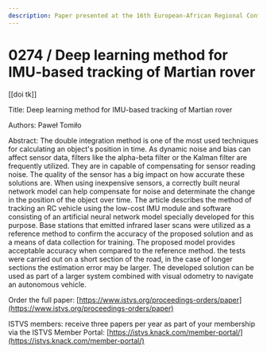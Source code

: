 ```yaml
---
description: Paper presented at the 16th European-African Regional Conference of the ISTVS
---
```


# 0274 / Deep learning method for IMU-based tracking of Martian rover

\[\[doi tk]]

Title: Deep learning method for IMU-based tracking of Martian rover

Authors: Paweł Tomiło

Abstract: The double integration method is one of the most used techniques for calculating an object's position in time. As dynamic noise and bias can affect sensor data, filters like the alpha-beta filter or the Kalman filter are frequently utilized. They are in capable of compensating for sensor reading noise. The quality of the sensor has a big impact on how accurate these solutions are. When using inexpensive sensors, a correctly built neural network model can help compensate for noise and determinate the change in the position of the object over time. The article describes the method of tracking an RC vehicle using the low-cost IMU module and software consisting of an artificial neural network model specially developed for this purpose. Base stations that emitted infrared laser scans were utilized as a reference method to confirm the accuracy of the proposed solution and as a means of data collection for training. The proposed model provides acceptable accuracy when compared to the reference method. the tests were carried out on a short section of the road, in the case of longer sections the estimation error may be larger. The developed solution can be used as part of a larger system combined with visual odometry to navigate an autonomous vehicle.

Order the full paper: [https://www.istvs.org/proceedings-orders/paper](https://www.istvs.org/proceedings-orders/paper)

ISTVS members: receive three papers per year as part of your membership via the ISTVS Member Portal: [https://istvs.knack.com/member-portal/](https://istvs.knack.com/member-portal/)

